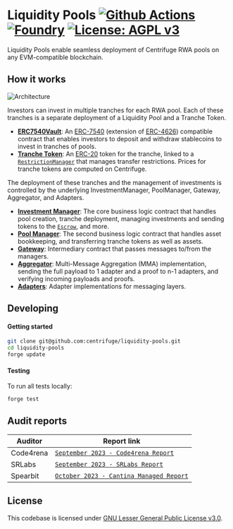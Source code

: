 # Liquidity Pools [![Github Actions][gha-badge]][gha] [![Foundry][foundry-badge]][foundry] [![License: AGPL v3](https://img.shields.io/badge/License-AGPL%20v3-blue.svg)](https://github.com/centrifuge/liquidity-pools/blob/main/LICENSE)
[gha]: https://github.com/centrifuge/liquidity-pools/actions
[gha-badge]: https://github.com/centrifuge/liquidity-pools/actions/workflows/ci.yml/badge.svg
[foundry]: https://getfoundry.sh
[foundry-badge]: https://img.shields.io/badge/Built%20with-Foundry-FFDB1C.svg

Liquidity Pools enable seamless deployment of Centrifuge RWA pools on any EVM-compatible blockchain.

## How it works
![Architecture](https://centrifuge.mypinata.cloud/ipfs/QmaMA1VYSKuuYhBcQCyf5Ek4VoiiEG6oLGp3iGbsQPGpkS)

Investors can invest in multiple tranches for each RWA pool. Each of these tranches is a separate deployment of a Liquidity Pool and a Tranche Token.
- [**ERC7540Vault**](https://github.com/centrifuge/liquidity-pools/blob/main/src/ERC7540Vault.sol): An [ERC-7540](https://eips.ethereum.org/EIPS/eip-7540) (extension of [ERC-4626](https://ethereum.org/en/developers/docs/standards/tokens/erc-4626/)) compatible contract that enables investors to deposit and withdraw stablecoins to invest in tranches of pools.
- [**Tranche Token**](https://github.com/centrifuge/liquidity-pools/blob/main/src/token/Tranche.sol): An [ERC-20](https://ethereum.org/en/developers/docs/standards/tokens/erc-20/) token for the tranche, linked to a [`RestrictionManager`](https://github.com/centrifuge/liquidity-pools/blob/main/src/token/RestrictionManager.sol) that manages transfer restrictions. Prices for tranche tokens are computed on Centrifuge.

The deployment of these tranches and the management of investments is controlled by the underlying InvestmentManager, PoolManager, Gateway, Aggregator, and Adapters.
- [**Investment Manager**](https://github.com/centrifuge/liquidity-pools/blob/main/src/InvestmentManager.sol): The core business logic contract that handles pool creation, tranche deployment, managing investments and sending tokens to the [`Escrow`](https://github.com/centrifuge/liquidity-pools/blob/main/src/Escrow.sol), and more.
- [**Pool Manager**](https://github.com/centrifuge/liquidity-pools/blob/main/src/PoolManager.sol): The second business logic contract that handles asset bookkeeping, and transferring tranche tokens as well as assets.
- [**Gateway**](https://github.com/centrifuge/liquidity-pools/blob/main/src/gateway/Gateway.sol): Intermediary contract that passes messages to/from the managers.
- [**Aggregator**](https://github.com/centrifuge/liquidity-pools/blob/main/src/gateway/routers/Aggregator.sol): Multi-Message Aggregation (MMA) implementation, sending the full payload to 1 adapter and a proof to n-1 adapters, and verifying incoming payloads and proofs.
- [**Adapters**](https://github.com/centrifuge/liquidity-pools/tree/main/src/gateway/routers): Adapter implementations for messaging layers.

## Developing
#### Getting started
```sh
git clone git@github.com:centrifuge/liquidity-pools.git
cd liquidity-pools
forge update
```

#### Testing
To run all tests locally:
```sh
forge test
```

## Audit reports

| Auditor | Report link |
|---|---|
| Code4rena | [`September 2023 - Code4rena Report`](https://code4rena.com/reports/2023-09-centrifuge) |
| SRLabs | [`September 2023 - SRLabs Report`](https://github.com/centrifuge/liquidity-pools/blob/main/audits/2023-09-SRLabs.pdf) |
| Spearbit | [`October 2023 - Cantina Managed Report`](https://github.com/centrifuge/liquidity-pools/blob/main/audits/2023-10-Spearbit-Cantina-Managed.pdf) |

## License
This codebase is licensed under [GNU Lesser General Public License v3.0](https://github.com/centrifuge/liquidity-pools/blob/main/LICENSE).
